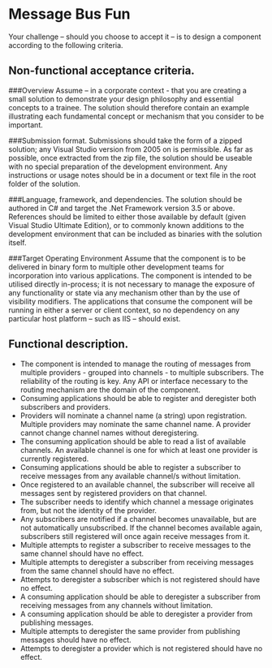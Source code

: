 Message Bus Fun
===============

Your challenge – should you choose to accept it – is to design a component according to the
following criteria.

Non-functional acceptance criteria.
-----------------------------------

###Overview
Assume – in a corporate context - that you are creating a small solution to demonstrate your
design philosophy and essential concepts to a trainee. The solution should therefore contain an
example illustrating each fundamental concept or mechanism that you consider to be important.

###Submission format.
Submissions should take the form of a zipped solution; any Visual Studio
version from 2005 on is permissible. As far as possible, once extracted from the zip file, the
solution should be useable with no special preparation of the development environment. Any
instructions or usage notes should be in a document or text file in the root folder of the solution.

###Language, framework, and dependencies.
The solution should be authored in C# and target the .Net Framework version 3.5 or above.
References should be limited to either those available by default (given Visual Studio Ultimate
Edition), or to commonly known additions to the development environment that can be included
as binaries with the solution itself.

###Target Operating Environment
Assume that the component is to be delivered in binary form to multiple other development
teams for incorporation into various applications. The component is intended to be utilised
directly in-process; it is not necessary to manage the exposure of any functionality or state via
any mechanism other than by the use of visibility modifiers. The applications that consume
the component will be running in either a server or client context, so no dependency on any
particular host platform – such as IIS – should exist.

Functional description.
-----------------------
* The component is intended to manage the routing of messages from multiple providers -
grouped into channels - to multiple subscribers. The reliability of the routing is key. Any API or
interface necessary to the routing mechanism are the domain of the component.
* Consuming applications should be able to register and deregister both subscribers and
providers.
* Providers will nominate a channel name (a string) upon registration. Multiple providers
may nominate the same channel name. A provider cannot change channel names without
deregistering.
* The consuming application should be able to read a list of available channels. An available
channel is one for which at least one provider is currently registered.
* Consuming applications should be able to register a subscriber to receive messages from any
available channel/s without limitation.
* Once registered to an available channel, the subscriber will receive all messages sent by
registered providers on that channel.
* The subscriber needs to identify which channel a message originates from, but not the identity
of the provider.
* Any subscribers are notified if a channel becomes unavailable, but are not automatically
unsubscribed. If the channel becomes available again, subscribers still registered will once again
receive messages from it.
* Multiple attempts to register a subscriber to receive messages to the same channel should have
no effect.
* Multiple attempts to deregister a subscriber from receiving messages from the same channel
should have no effect.
* Attempts to deregister a subscriber which is not registered should have no effect.
* A consuming application should be able to deregister a subscriber from receiving messages from
any channels without limitation.
* A consuming application should be able to deregister a provider from publishing messages.
* Multiple attempts to deregister the same provider from publishing messages should have no
effect.
* Attempts to deregister a provider which is not registered should have no effect.
